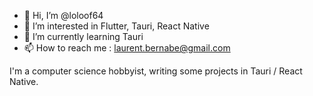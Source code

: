 - 👋 Hi, I’m @loloof64
- 👀 I’m interested in Flutter, Tauri, React Native
- 🌱 I’m currently learning Tauri
- 📫 How to reach me : laurent.bernabe@gmail.com

I'm a computer science hobbyist, writing some projects in Tauri / React Native.
